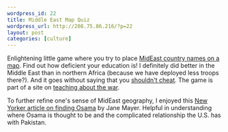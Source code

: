```yaml
--- 
wordpress_id: 22
title: Middle East Map Quiz
wordpress_url: http://208.75.86.216/?p=22
layout: post
categories: [culture]
---
```

Enlightening little game where you try to place <a href="http://www.rethinkingschools.org/just_fun/games/mapgame.html">MidEast country names on a map</a>. Find out how deficient your education is! I definitely did better in the Middle East than in northern Africa (because we have deployed less troops there?). And it goes without saying that you <a href="http://www.rethinkingschools.org/special_reports/maps/largemap.pdf">shouldn't cheat</a>. The game is part of a site on <a href="http://www.rethinkingschools.org/war/index.shtml">teaching about the war</a>.

To further refine one's sense of MidEast geography, I enjoyed this <a href="http://www.newyorker.com/printable/?fact/030804fa_fact">New Yorker article on finding Osama</a> by Jane Mayer. Helpful in understanding where Osama is thought to be and the complicated relationship the U.S. has with Pakistan.
